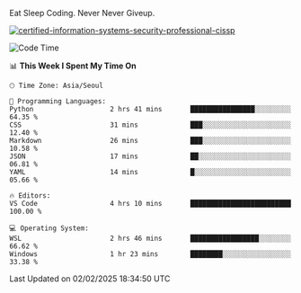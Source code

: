 Eat Sleep Coding.
Never Never Giveup.

[![certified-information-systems-security-professional-cissp](https://user-images.githubusercontent.com/44606727/157613689-acd84ec6-5f8f-4e79-89d9-a8d51f033634.png)](https://www.credly.com/badges/f394a010-85a0-450b-9136-8043af01d71c/public_url)

<!--START_SECTION:waka-->
![Code Time](http://img.shields.io/badge/Code%20Time-3%2C813%20hrs%2047%20mins-blue)

📊 **This Week I Spent My Time On** 

```text
🕑︎ Time Zone: Asia/Seoul

💬 Programming Languages: 
Python                   2 hrs 41 mins       ████████████████░░░░░░░░░   64.35 % 
CSS                      31 mins             ███░░░░░░░░░░░░░░░░░░░░░░   12.40 % 
Markdown                 26 mins             ███░░░░░░░░░░░░░░░░░░░░░░   10.58 % 
JSON                     17 mins             ██░░░░░░░░░░░░░░░░░░░░░░░   06.81 % 
YAML                     14 mins             █░░░░░░░░░░░░░░░░░░░░░░░░   05.66 % 

🔥 Editors: 
VS Code                  4 hrs 10 mins       █████████████████████████   100.00 % 

💻 Operating System: 
WSL                      2 hrs 46 mins       █████████████████░░░░░░░░   66.62 % 
Windows                  1 hr 23 mins        ████████░░░░░░░░░░░░░░░░░   33.38 % 
```


 Last Updated on 02/02/2025 18:34:50 UTC
<!--END_SECTION:waka-->
